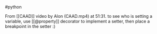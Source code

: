 #python 

From [[CAAD]] video by Alon (CAAD.mp4) at 51:31.
to see who is setting a variable, use [[@property]] decorator to implement a setter, then place a breakpoint in the setter :) 
